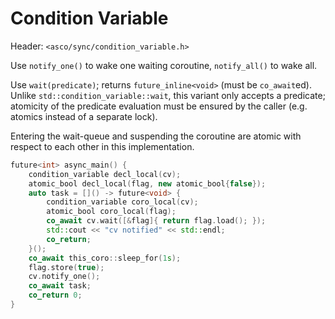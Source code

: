 # Condition Variable

Header: `<asco/sync/condition_variable.h>`

Use `notify_one()` to wake one waiting coroutine, `notify_all()` to wake all.

Use `wait(predicate)`; returns `future_inline<void>` (must be `co_await`ed). Unlike `std::condition_variable::wait`, this variant only accepts a predicate; atomicity of the predicate evaluation must be ensured by the caller (e.g. atomics instead of a separate lock).

Entering the wait-queue and suspending the coroutine are atomic with respect to each other in this implementation.

```cpp
future<int> async_main() {
    condition_variable decl_local(cv);
    atomic_bool decl_local(flag, new atomic_bool{false});
    auto task = []() -> future<void> {
        condition_variable coro_local(cv);
        atomic_bool coro_local(flag);
        co_await cv.wait([&flag]{ return flag.load(); });
        std::cout << "cv notified" << std::endl;
        co_return;
    }();
    co_await this_coro::sleep_for(1s);
    flag.store(true);
    cv.notify_one();
    co_await task;
    co_return 0;
}
```

